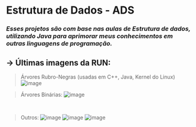 # Estrutura de Dados - ADS
### <i>Esses projetos são com base nas aulas de Estrutura de dados, utilizando Java para aprimorar meus conhecimentos em outras linguagens de programação.</i>
## -> Últimas imagens da RUN:

> Árvores Rubro-Negras (usadas em C++, Java, Kernel do Linux)
![image](https://github.com/user-attachments/assets/c33ffc55-66dd-4460-8f37-2882a10b47ec)

> Árvores Binárias: 
![image](https://github.com/user-attachments/assets/bb853cd3-d581-4199-b556-053da0ab5433)
<br>

> Outros:
![image](https://github.com/user-attachments/assets/6048317e-d49a-4dc2-93e6-aca2e8a60bba)
![image](https://github.com/user-attachments/assets/03528ecd-3c3a-42a6-b15f-1e1f2b385637)
![image](https://github.com/user-attachments/assets/91c57fb0-ae05-4848-8604-f93bceaca152)

